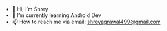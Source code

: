 - 👋 Hi, I’m Shrey
- 🌱 I’m currently learning Android Dev
- 📫 How to reach me via email: shreyagrawal499@gmail.com 

<!---
shreyagr309/shreyagr309 is a ✨ special ✨ repository because its `README.md` (this file) appears on your GitHub profile.
You can click the Preview link to take a look at your changes.
--->
